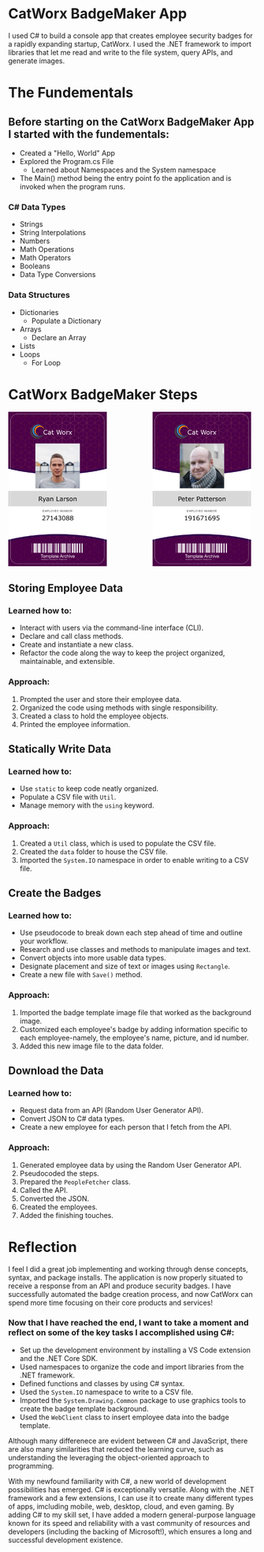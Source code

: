 # CatWorx BadgeMaker App
I used C# to build a console app that creates employee security badges for a rapidly expanding startup, CatWorx. I used the .NET framework to import libraries that let me read and write to the file system, query APIs, and generate images.

# The Fundementals
## Before starting on the CatWorx BadgeMaker App I started with the fundementals:

- Created a "Hello, World" App
- Explored the Program.cs File
  - Learned about Namespaces and the System namespace
- The Main() method being the entry point fo the application and is invoked when the program runs.

### C# Data Types
- Strings
- String Interpolations
- Numbers
- Math Operations
- Math Operators
- Booleans
- Data Type Conversions

### Data Structures
- Dictionaries
  - Populate a Dictionary
- Arrays
  - Declare an Array
- Lists
- Loops
  - For Loop

# CatWorx BadgeMaker Steps
<p align="center">
  <pre>
<img hieght="100" width="200" src="/data/27143088_badge.png">           <img hieght="100" width="200" src="/data/191671695_badge.png">        <img hieght="100" width="200" src="/data/463856628_badge.png">
</pre>
</p>

## Storing Employee Data
### Learned how to:
- Interact with users via the command-line interface (CLI).
- Declare and call class methods.
- Create and instantiate a new class.
- Refactor the code along the way to keep the project organized, maintainable, and extensible.
### Approach:
1. Prompted the user and store their employee data.
2. Organized the code using methods with single responsibility.
3. Created a class to hold the employee objects.
4. Printed the employee information.

## Statically Write Data
### Learned how to:
- Use ``static`` to keep code neatly organized.
- Populate a CSV file with ``Util``.
- Manage memory with the ``using`` keyword.
### Approach:
1. Created a ``Util`` class, which is used to populate the CSV file.
2. Created the ``data`` folder to house the CSV file.
3. Imported the ``System.IO`` namespace in order to enable writing to a CSV file.

## Create the Badges
### Learned how to:
- Use pseudocode to break down each step ahead of time and outline your workflow.
- Research and use classes and methods to manipulate images and text.
- Convert objects into more usable data types.
- Designate placement and size of text or images using ``Rectangle``.
- Create a new file with ``Save()`` method.
### Approach:
1. Imported the badge template image file that worked as the background image.
2. Customized each employee's badge by adding information specific to each employee-namely, the employee's name, picture, and id number.
3. Added this new image file to the data folder.

## Download the Data
### Learned how to:
- Request data from an API (Random User Generator API).
- Convert JSON to C# data types.
- Create a new employee for each person that I fetch from the API.
### Approach:
1. Generated employee data by using the Random User Generator API.
2. Pseudocoded the steps.
3. Prepared the ``PeopleFetcher`` class.
4. Called the API.
5. Converted the JSON.
6. Created the employees.
7. Added the finishing touches.

# Reflection
I feel I did a great job implementing and working through dense concepts, syntax, and package installs. The application is now properly situated to receive a response from an API and produce security badges. I have successfully automated the badge creation process, and now CatWorx can spend more time focusing on their core products and services!

### Now that I have reached the end, I want to take a moment and reflect on some of the key tasks I accomplished using C#:
- Set up the development environment by installing a VS Code extension and the .NET Core SDK.
- Used namespaces to organize the code and import libraries from the .NET framework.
- Defined functions and classes by using C# syntax.
- Used the ``System.IO`` namespace to write to a CSV file.
- Imported the ``System.Drawing.Common`` package to use graphics tools to create the badge template background.
- Used the ``WebClient`` class to insert employee data into the badge template.

Although many differenece are evident between C# and JavaScript, there are also many similarities that reduced the learning curve, such as understanding the leveraging the object-oriented approach to programming.

With my newfound familiarity with C#, a new world of development possibilities has emerged. C# is exceptionally versatile. Along with the .NET framework and a few extensions, I can use it to create many different types of apps, imcluding mobile, web, desktop, cloud, and even gaming. By adding C# to my skill set, I have added a modern general-purpose language known for its speed and reliability with a vast community of resources and developers (including the backing of Microsoft!), which ensures a long and successful development existence.

